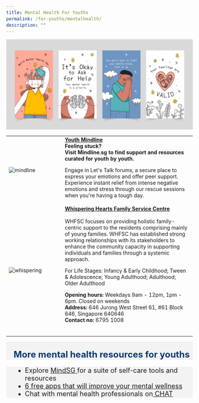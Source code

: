 ```yaml
---
title: Mental Health For Youths
permalink: /for-youths/mentalhealth/
description: ""
---
```

![Youth](/images/7762434.jpg)
<p>
	
<table style="width:100%">
  <tbody><tr>
		
</tr><tr>
    <td style="width:30%">
      <img src="https://mindline.sg/media/KPF5-landing_page_logo_youth_c504d2f20a.svg" alt="mindline">
    </td>	
    <td style="width:70%">
			<b>	<a href="https://www.mindline.sg/youth/home" target="_blank">Youth Mindline </a></b>
   <br>
			<b>Feeling stuck? <br> Visit Mindline.sg to find support and resources curated for youth by youth. </b><p>
			  Engage in Let's Talk forums, a secure place to express your emotions and offer peer support. Experience instant relief from intense negative emotions and stress through our rescue sessions when you're having a tough day.
	<br></p><p></p></td>
</tr>
		<tr>
    <td style="width:30%">
      <img src="https://viriya.org.sg/wp-content/uploads/2017/07/WHFSC-YEC-2018-Group-e1560440356492.jpg" alt="whispering">
    </td>	
    <td style="width:70%">
      			<b>	<a href="https://viriya.org.sg/our-services/family-services/whispering-hearts-family-service-centre/" target="_blank">Whispering Hearts Family Service Centre </a></b><br>
   <br>
WHFSC focuses on providing holistic family-centric support to the residents comprising mainly of young families. WHFSC has established strong working relationships with its stakeholders to enhance the community capacity in supporting individuals and families through a systemic approach. <p> For Life Stages: Infancy &amp; Early Childhood; Tween &amp; Adolescence; Young Adulthood; Adulthood; Older Adulthood
			</p><p>
			<b> Opening hours: </b> Weekdays 9am - 12pm, 1pm - 6pm. Closed on weekends <br>
			<b> Address:</b> 646 Jurong West Street 61, #61 Block 646, Singapore 640646 <br>
			<b> Contact no: </b> 6795 1008 <br>
    <br></p></td>
  </tr></tbody></table></p><p></p><p></p>
	
	


<div style="font-size:24px; font-weight: 700; color: #063970; background-color: #f3f3f3; padding: 20px 0px 0px 20px;" class="row"> More mental health resources for youths </div>
<div style="font-size:18px ;background-color: #f3f3f3; padding: 0px 25px 0px 20px;" class="row">
	<ul>
		<li>Explore <a href="https://www.healthhub.sg/programmes/186/MindSG/Discover" target="_blank">MindSG </a> for a suite of self-care tools and resources
		</li><li><a href="https://youthopia.sg/read/six-free-apps-that-will-improve-your-mental-wellness/">6 free apps that will improve your mental wellness</a></li>
		<li>Chat with mental health professionals on<a href="https://www.imh.com.sg/CHAT/Get-Help/webCHAT/Pages/default.aspx"> CHAT</a></li>
	</ul>
</div>
